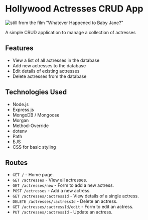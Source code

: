# Hollywood Actresses CRUD App

![still from the film "Whatever Happened to Baby Jane?"](https://images.bauerhosting.com/legacy/empire-tmdb/films/10242/images/bjDmIeNj9g42sXfuE6AxePjraZO.jpg?ar=16%3A9&fit=crop&crop=top&auto=format&w=1440&q=80)

A simple CRUD application to manage a collection of actresses 

## Features
- View a list of all actresses in the database
- Add new actresses to the database
- Edit details of existing actresses
- Delete actresses from the database

## Technologies Used
- Node.js
- Express.js
- MongoDB / Mongoose
- Morgan
- Method-Override
- dotenv
- Path
- EJS
- CSS for basic styling

## Routes
- `GET /` - Home page.
- `GET /actresses` - View all actresses.
- `GET /actresses/new` - Form to add a new actress.
- `POST /actresses` - Add a new actress.
- `GET /actresses/:actressId` - View details of a single actress.
- `DELETE /actresses/:actressId` - Delete an actress.
- `GET /actresses/:actressId/edit` - Form to edit an actress.
- `PUT /actresses/:actressId` - Update an actress.